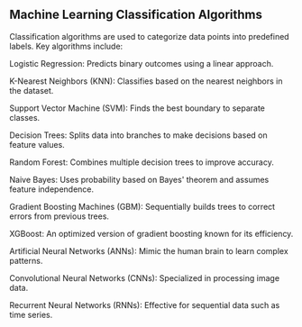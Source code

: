 ## Machine Learning Classification Algorithms
Classification algorithms are used to categorize data points into predefined labels. Key algorithms include:

Logistic Regression: Predicts binary outcomes using a linear approach.

K-Nearest Neighbors (KNN): Classifies based on the nearest neighbors in the dataset.

Support Vector Machine (SVM): Finds the best boundary to separate classes.

Decision Trees: Splits data into branches to make decisions based on feature values.

Random Forest: Combines multiple decision trees to improve accuracy.

Naive Bayes: Uses probability based on Bayes' theorem and assumes feature independence.

Gradient Boosting Machines (GBM): Sequentially builds trees to correct errors from previous trees.

XGBoost: An optimized version of gradient boosting known for its efficiency.

Artificial Neural Networks (ANNs): Mimic the human brain to learn complex patterns.

Convolutional Neural Networks (CNNs): Specialized in processing image data.

Recurrent Neural Networks (RNNs): Effective for sequential data such as time series.
